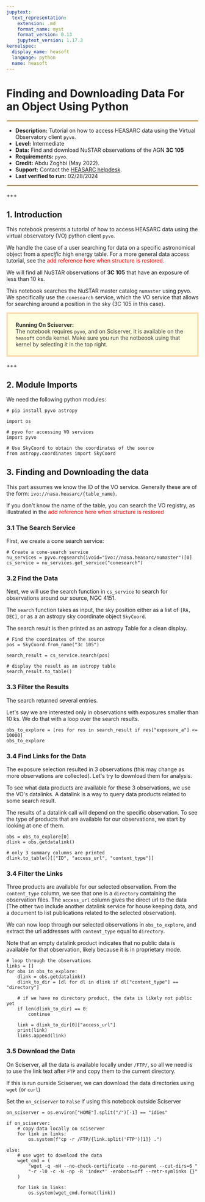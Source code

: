 ```yaml
---
jupytext:
  text_representation:
    extension: .md
    format_name: myst
    format_version: 0.13
    jupytext_version: 1.17.3
kernelspec:
  display_name: heasoft
  language: python
  name: heasoft
---
```


# Finding and Downloading Data For an Object Using Python
<hr style="border: 2px solid #fadbac" />

- **Description:** Tutorial on how to access HEASARC data using the Virtual Observatory client `pyvo`.
- **Level:** Intermediate
- **Data:** Find and download NuSTAR observations of the AGN **3C 105**
- **Requirements:** `pyvo`.
- **Credit:** Abdu Zoghbi (May 2022).
- **Support:** Contact the [HEASARC helpdesk](https://heasarc.gsfc.nasa.gov/cgi-bin/Feedback).
- **Last verified to run:** 02/28/2024

<hr style="border: 2px solid #fadbac" />

+++

## 1. Introduction
This notebook presents a tutorial of how to access HEASARC data using the virtual observatory (VO) python client `pyvo`.

We handle the case of a user searching for data on a specific astronomical object from a *specific* high energy table. For a more general data access tutorial, see the <span style="color:red">add reference here when structure is restored</html>.

We will find all NuSTAR observations of **3C 105** that have an exposure of less than 10 ks.


This notebook searches the NuSTAR master catalog `numaster` using pyvo. We specifically use the `conesearch` service, which the VO service that allows for searching around a position in the sky (3C 105  in this case).

<div style='color: #333; background: #ffffdf; padding:20px; border: 4px solid #fadbac'>
<b>Running On Sciserver:</b><br>
The notebook requires <code>pyvo</code>, and on Sciserver, it is available on the <code>heasoft</code> conda kernel. Make sure you run the notbeook using that kernel by selecting it in the top right.
</div>

+++

## 2. Module Imports
We need the following python modules:

```{code-cell} ipython3
# pip install pyvo astropy
```

```{code-cell} ipython3
import os

# pyvo for accessing VO services
import pyvo

# Use SkyCoord to obtain the coordinates of the source
from astropy.coordinates import SkyCoord
```

## 3. Finding and Downloading the data
This part assumes we know the ID of the VO service. Generally these are of the form: `ivo://nasa.heasarc/{table_name}`.

If you don't know the name of the table, you can search the VO registry, as illustrated in the <span style="color:red">add reference here when structure is restored</html>

### 3.1 The Search Service
First, we create a cone search service:

```{code-cell} ipython3
# Create a cone-search service
nu_services = pyvo.regsearch(ivoid="ivo://nasa.heasarc/numaster")[0]
cs_service = nu_services.get_service("conesearch")
```

### 3.2 Find the Data

Next, we will use the search function in `cs_service` to search for observations around our source, NGC 4151.

The `search` function takes as input, the sky position either as a list of `[RA, DEC]`, or as a an astropy sky coordinate object `SkyCoord`.

The search result is then printed as an astropy Table for a clean display.

```{code-cell} ipython3
# Find the coordinates of the source
pos = SkyCoord.from_name("3c 105")

search_result = cs_service.search(pos)

# display the result as an astropy table
search_result.to_table()
```

### 3.3 Filter the Results

The search returned several entries.

Let's say we are interested only in observations with exposures smaller than 10 ks. We do that with a loop over the search results.

```{code-cell} ipython3
obs_to_explore = [res for res in search_result if res["exposure_a"] <= 10000]
obs_to_explore
```

### 3.4 Find Links for the Data

The exposure selection resulted in 3 observations (this may change as more observations are collected). Let's try to download them for analysis.

To see what data products are available for these 3 observations, we use the VO's datalinks. A datalink is a way to query data products related to some search result.

The results of a datalink call will depend on the specific observation. To see the type of products that are available for our observations, we start by looking at one of them.

```{code-cell} ipython3
obs = obs_to_explore[0]
dlink = obs.getdatalink()

# only 3 summary columns are printed
dlink.to_table()[["ID", "access_url", "content_type"]]
```

### 3.4 Filter the Links

Three products are available for our selected observation. From the `content_type` column, we see that one is a `directory` containing the observation files. The `access_url` column gives the direct url to the data (The other two include another datalink service for house keeping data, and a document to list publications related to the selected observation).

We can now loop through our selected observations in `obs_to_explore`, and extract the url addresses with `content_type` equal to `directory`.

Note that an empty datalink product indicates that no public data is available for that observation, likely because it is in proprietary mode.

```{code-cell} ipython3
# loop through the observations
links = []
for obs in obs_to_explore:
    dlink = obs.getdatalink()
    dlink_to_dir = [dl for dl in dlink if dl["content_type"] == "directory"]

    # if we have no directory product, the data is likely not public yet
    if len(dlink_to_dir) == 0:
        continue

    link = dlink_to_dir[0]["access_url"]
    print(link)
    links.append(link)
```

### 3.5 Download the Data

On Sciserver, all the data is available locally under `/FTP/`, so all we need is to use the link text after `FTP` and copy them to the current directory.


If this is run ourside Sciserver, we can download the data directories using `wget` (or `curl`)

Set the `on_sciserver` to `False` if using this notebook outside Sciserver

```{code-cell} ipython3
on_sciserver = os.environ["HOME"].split("/")[-1] == "idies"

if on_sciserver:
    # copy data locally on sciserver
    for link in links:
        os.system(f"cp -r /FTP/{link.split('FTP')[1]} .")

else:
    # use wget to download the data
    wget_cmd = (
        "wget -q -nH --no-check-certificate --no-parent --cut-dirs=6 "
        "-r -l0 -c -N -np -R 'index*' -erobots=off --retr-symlinks {}"
    )

    for link in links:
        os.system(wget_cmd.format(link))
```
